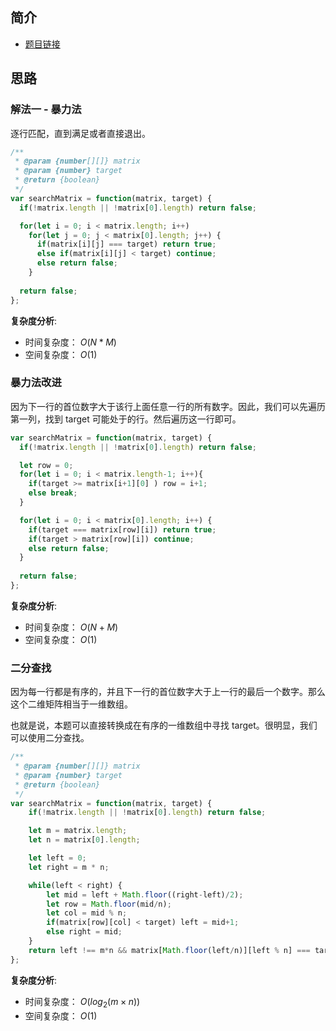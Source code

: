  
 
 
## 简介
- [题目链接](https://leetcode-cn.com/problems/search-a-2d-matrix/)

## 思路
### 解法一 - 暴力法
逐行匹配，直到满足或者直接退出。

```javascript
/**
 * @param {number[][]} matrix
 * @param {number} target
 * @return {boolean}
 */
var searchMatrix = function(matrix, target) {
  if(!matrix.length || !matrix[0].length) return false;

  for(let i = 0; i < matrix.length; i++)
    for(let j = 0; j < matrix[0].length; j++) {
      if(matrix[i][j] === target) return true;
      else if(matrix[i][j] < target) continue;
      else return false;
    }
  
  return false;
};
```
**复杂度分析**:
- 时间复杂度： $O(N*M)$
- 空间复杂度： $O(1)$


### 暴力法改进
因为下一行的首位数字大于该行上面任意一行的所有数字。因此，我们可以先遍历第一列，找到 target 可能处于的行。然后遍历这一行即可。
```javascript
var searchMatrix = function(matrix, target) {
  if(!matrix.length || !matrix[0].length) return false;

  let row = 0;
  for(let i = 0; i < matrix.length-1; i++){
    if(target >= matrix[i+1][0] ) row = i+1;
    else break;
  }

  for(let i = 0; i < matrix[0].length; i++) {
    if(target === matrix[row][i]) return true;
    if(target > matrix[row][i]) continue;
    else return false;
  }
  
  return false;
};
```

**复杂度分析**:
- 时间复杂度： $O(N+M)$
- 空间复杂度： $O(1)$

### 二分查找
因为每一行都是有序的，并且下一行的首位数字大于上一行的最后一个数字。那么这个二维矩阵相当于一维数组。

也就是说，本题可以直接转换成在有序的一维数组中寻找 target。很明显，我们可以使用二分查找。

```javascript
/**
 * @param {number[][]} matrix
 * @param {number} target
 * @return {boolean}
 */
var searchMatrix = function(matrix, target) {
    if(!matrix.length || !matrix[0].length) return false;

    let m = matrix.length;
    let n = matrix[0].length;

    let left = 0;
    let right = m * n;

    while(left < right) {
        let mid = left + Math.floor((right-left)/2);
        let row = Math.floor(mid/n);
        let col = mid % n;
        if(matrix[row][col] < target) left = mid+1;
        else right = mid;
    }
    return left !== m*n && matrix[Math.floor(left/n)][left % n] === target;
};
```

**复杂度分析**:
- 时间复杂度： $O(log_2(m \times n))$
- 空间复杂度： $O(1)$
